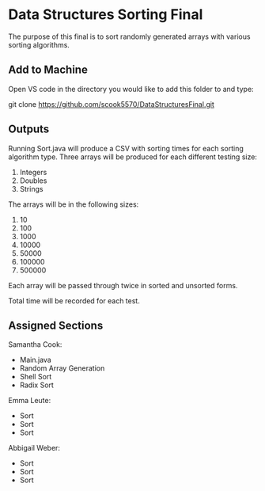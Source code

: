 # Data Structures Sorting Final

The purpose of this final is to sort randomly generated arrays with various sorting algorithms.

## Add to Machine

Open VS code in the directory you would like to add this folder to and type:

git clone https://github.com/scook5570/DataStructuresFinal.git

## Outputs

Running Sort.java will produce a CSV with sorting times for each sorting algorithm type. Three arrays will be produced for each different testing size:

1. Integers
2. Doubles
3. Strings

The arrays will be in the following sizes:

1. 10
2. 100
3. 1000
4. 10000
5. 50000
6. 100000
7. 500000

Each array will be passed through twice in sorted and unsorted forms.

Total time will be recorded for each test.

## Assigned Sections

Samantha Cook:
* Main.java
* Random Array Generation
* Shell Sort
* Radix Sort

Emma Leute:
* <Name> Sort
* <Name> Sort
* <Name> Sort

Abbigail Weber:
* <Name> Sort
* <Name> Sort
* <Name> Sort

